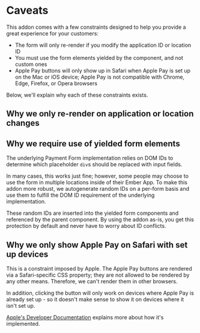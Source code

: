 # Caveats

This addon comes with a few constraints designed to help you provide a great
experience for your customers:

- The form will only re-render if you modify the application ID or location ID
- You must use the form elements yielded by the component, and not custom ones
- Apple Pay buttons will only show up in Safari when Apple Pay is set up on
  the Mac or iOS device; Apple Pay is not compatible with Chrome, Edge,
  Firefox, or Opera browsers

Below, we'll explain why each of these constraints exists.

## Why we only re-render on application or location changes

## Why we require use of yielded form elements

The underlying Payment Form implementation relies on DOM IDs to determine which
placeholder `div`s should be replaced with input fields.

In many cases, this works just fine; however, some people may choose to use the
form in multiple locations inside of their Ember App. To make this addon more
robust, we autogenerate random IDs on a per-form basis and use them to fulfill
the DOM ID requirement of the underlying implementation.

These random IDs are inserted into the yielded form components and referenced by
the parent component. By using the addon as-is, you get this protection by
default and never have to worry about ID conflicts.

## Why we only show Apple Pay on Safari with set up devices

This is a constraint imposed by Apple. The Apple Pay buttons are rendered via
a Safari-specific CSS property; they are not allowed to be rendered by any other
means. Therefore, we can't render them in other browsers.

In addition, clicking the button will only work on devices where Apple Pay
is already set up - so it doesn't make sense to show it on devices where it isn't
set up.

[Apple's Developer Documentation](https://developer.apple.com/documentation/apple_pay_on_the_web/displaying_apple_pay_buttons)
explains more about how it's implemented.